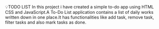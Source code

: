 💡TODO LIST
In this project i have created a simple to-do app using HTML CSS and JavaScript.A To-Do List application contains a list of daily works written down in one place.It has functionalities like add task, remove task, filter tasks and also mark tasks as done.
 

